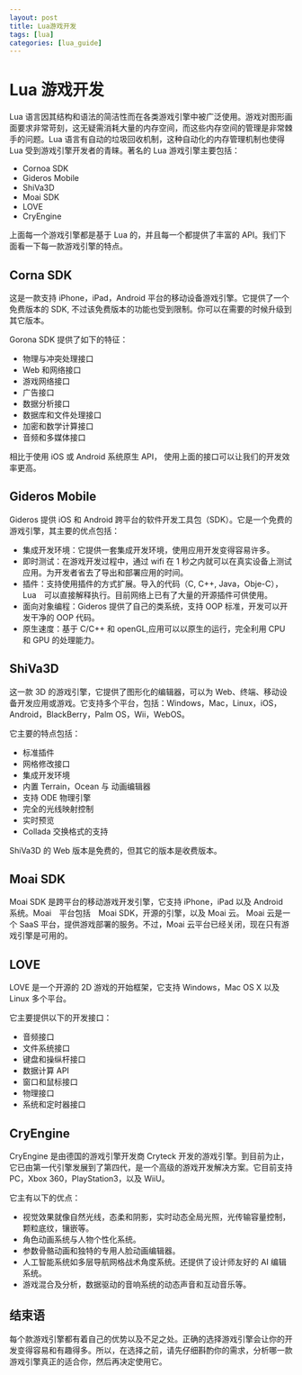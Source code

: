 ```yaml
---
layout: post
title: Lua游戏开发  
tags: [lua]
categories: [lua_guide]
---
```

# Lua 游戏开发  

Lua 语言因其结构和语法的简洁性而在各类游戏引擎中被广泛使用。游戏对图形画面要求非常苛刻，这无疑需消耗大量的内存空间，而这些内存空间的管理是非常棘手的问题。Lua 语言有自动的垃圾回收机制，这种自动化的内存管理机制也使得 Lua 受到游戏引擎开发者的青睐。著名的 Lua 游戏引擎主要包括：  

<ul>
	<li>Cornoa SDK</li>
	<li>Gideros Mobile</li>
	<li>ShiVa3D</li>
	<li>Moai SDK</li>
	<li>LOVE</li>
	<li>CryEngine</li>
</ul>

上面每一个游戏引擎都是基于 Lua 的，并且每一个都提供了丰富的 API。我们下面看一下每一款游戏引擎的特点。  

## Corna SDK  

这是一款支持 iPhone，iPad，Android 平台的移动设备游戏引擎。它提供了一个免费版本的 SDK, 不过该免费版本的功能也受到限制。你可以在需要的时候升级到其它版本。
  
Gorona SDK 提供了如下的特征：  
<ul>
	<li>物理与冲突处理接口</li>
	<li>Web 和网络接口</li>
	<li>游戏网络接口</li>
	<li>广告接口</li>
	<li>数据分析接口</li>
	<li>数据库和文件处理接口</li>
	<li>加密和数学计算接口</li>
	<li>音频和多媒体接口</li>
</ul>

相比于使用 iOS 或 Android 系统原生 API， 使用上面的接口可以让我们的开发效率更高。  

## Gideros Mobile  

Gideros 提供 iOS 和 Android 跨平台的软件开发工具包（SDK）。它是一个免费的游戏引擎，其主要的优点包括：  
<ul>
	<li>集成开发环境：它提供一套集成开发环境，使用应用开发变得容易许多。</li>
	<li>即时测试：在游戏开发过程中，通过 wifi 在 1 秒之内就可以在真实设备上测试应用。为开发者省去了导出和部署应用的时间。</li>
	<li>插件：支持使用插件的方式扩展。导入的代码（C, C++, Java，Obje-C），Lua　可以直接解释执行。目前网络上已有了大量的开源插件可供使用。</li>
	<li>面向对象编程：Gideros 提供了自己的类系统，支持 OOP 标准，开发可以开发干净的 OOP 代码。</li>
	<li>原生速度：基于 C/C++ 和 openGL,应用可以以原生的运行，完全利用 CPU 和 GPU 的处理能力。</li>
</ul>

## ShiVa3D  

这一款 3D 的游戏引擎，它提供了图形化的编辑器，可以为 Web、终端、移动设备开发应用或游戏。它支持多个平台，包括：Windows，Mac，Linux，iOS，Android，BlackBerry，Palm OS，Wii，WebOS。
  
它主要的特点包括：  
<ul>
	<li>标准插件</li>
	<li>网格修改接口</li>
	<li>集成开发环境</li>
	<li>内置 Terrain，Ocean 与 动画编辑器</li>
	<li>支持 ODE 物理引擎</li>
	<li>完全的光线映射控制</li>
	<li>实时预览</li>
	<li>Collada 交换格式的支持</li>
</ul>

ShiVa3D 的 Web 版本是免费的，但其它的版本是收费版本。  

## Moai SDK  

Moai SDK 是跨平台的移动游戏开发引擎，它支持 iPhone，iPad 以及 Android 系统。Moai　平台包括　Moai SDK，开源的引擎，以及 Moai 云。 Moai 云是一个 SaaS 平台，提供游戏部署的服务。不过，Moai 云平台已经关闭，现在只有游戏引擎是可用的。  

## LOVE  

LOVE 是一个开源的 2D 游戏的开始框架，它支持 Windows，Mac OS X 以及 Linux 多个平台。
  
它主要提供以下的开发接口：  
<ul>
	<li>音频接口</li>
	<li>文件系统接口</li>
	<li>键盘和操纵杆接口</li>
	<li>数据计算 API</li>
	<li>窗口和鼠标接口</li>
	<li>物理接口</li>
	<li>系统和定时器接口</li>
</ul>

## CryEngine  

CryEngine 是由德国的游戏引擎开发商 Cryteck 开发的游戏引擎。到目前为止，它已由第一代引擎发展到了第四代，是一个高级的游戏开发解决方案。它目前支持 PC，Xbox 360，PlayStation3，以及 WiiU。
  
它主有以下的优点：  
<ul>
	<li>视觉效果就像自然光线，态柔和阴影，实时动态全局光照，光传输容量控制，颗粒底纹，镶嵌等。</li>
	<li>角色动画系统与人物个性化系统。</li>
	<li>参数骨骼动画和独特的专用人脸动画编辑器。</li>
	<li>人工智能系统如多层导航网格战术角度系统。还提供了设计师友好的 AI 编辑系统。</li>
	<li>游戏混合及分析，数据驱动的音响系统的动态声音和互动音乐等。</li>
</ul>  

## 结束语  

每个款游戏引擎都有着自己的优势以及不足之处。正确的选择游戏引擎会让你的开发变得容易和有趣得多。所以，在选择之前，请先仔细斟酌你的需求，分析哪一款游戏引擎真正的适合你，然后再决定使用它。